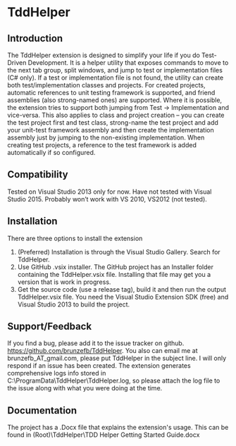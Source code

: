 TddHelper
=========

Introduction
------------
The TddHelper extension is designed to simplify your life if you do Test-Driven Development. It is a helper utility that exposes commands to move to the next tab group, split windows, and jump to test or implementation files (C# only).  If a test or implementation file is not found, the utility can create both test/implementation classes and projects.  For created projects, automatic references to unit testing framework is supported, and friend assemblies (also strong-named ones) are supported. 
Where it is possible, the extension tries to support both jumping from Test -> Implementation and vice-versa.  This also applies to class and project creation – you can create the test project first and test class, strong-name the test project and add your unit-test framework assembly and then create the implementation assembly just by jumping to the non-existing implementation.  When creating test projects, a reference to the test framework is added automatically if so configured.

Compatibility
-------------
Tested on Visual Studio 2013 only for now.  Have not tested with Visual Studio 2015. Probably won’t work with VS 2010, VS2012 (not tested).

Installation
------------
There are three options to install the extension
1.	(Preferred) Installation is through the Visual Studio Gallery. Search for TddHelper. 
2.	Use GitHub .vsix installer. The GitHub project has an Installer folder containing the TddHelper.vsix file.  Installing that file may get you a version that is work in progress.
3.	Get the source code (use a release tag), build it and then run the output TddHelper.vsix file.  You need the Visual Studio Extension SDK (free) and Visual Studio 2013 to build the project.

Support/Feedback
----------------
If you find a bug, please add it to the issue tracker on github. https://github.com/brunzefb/TddHelper. You also can email me at brunzefb_AT_gmail.com, please put TddHelper in the subject line. I will only respond if an issue has been created. The extension generates comprehensive logs info stored in C:\ProgramData\TddHelper\TddHelper.log, so please attach the log file to the issue along with what you were doing at the time.

Documentation
-------------
The project has a .Docx file that explains the extension's usage.  This can be found in (Root)\TddHelper\TDD Helper Getting Started Guide.docx

